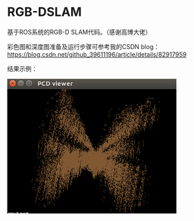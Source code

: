 # RGB-DSLAM
基于ROS系统的RGB-D SLAM代码。（感谢高博大佬）

彩色图和深度图准备及运行步骤可参考我的CSDN blog： https://blog.csdn.net/github_39611196/article/details/82917959

结果示例：

![github](https://github.com/cchangcs/RGB-DSLAM/blob/master/result.png "github")  

